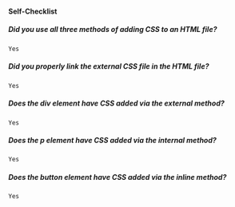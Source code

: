 #### Self-Checklist


  #####  Did you use all three methods of adding CSS to an HTML file?
    Yes

  #####  Did you properly link the external CSS file in the HTML file?
    Yes

  #####  Does the div element have CSS added via the external method?
    Yes

  #####  Does the p element have CSS added via the internal method?
    Yes

  #####  Does the button element have CSS added via the inline method?
    Yes